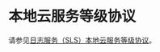 # 本地云服务等级协议

请参见[日志服务（SLS）本地云服务等级协议](https://terms.alicdn.com/legal-agreement/terms/ali_cloud_sla/ali_cloud_sla202105191044_36211.html)。

